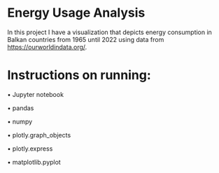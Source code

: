 # Energy Usage Analysis

In this project I have a visualization that depicts energy consumption in Balkan countries from 1965 until 2022 using data from https://ourworldindata.org/. 

# Instructions on running: 

• Jupyter notebook

• pandas 

• numpy

• plotly.graph_objects

• plotly.express

• matplotlib.pyplot
